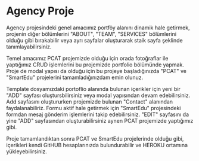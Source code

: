 # Agency Proje

 Agency projesindeki genel amacımız portföy alanını dinamik hale getirmek, projenin diğer bölümlerini "ABOUT",
"TEAM", "SERVICES" bölümlerini olduğu gibi bırakabilir veya ayrı sayfalar oluşturarak staik sayfa şeklinde tanımlayabilirsiniz.

Temel amacımız PCAT projemizde olduğu için orada fotoğraflar ile yaptığımız CRUD işlemlerini bu projemizde portfolio bölümünde yapmak.
Proje de modal yapısı da olduğu için bu projeye başladığınızda "PCAT" ve "SmartEdu" projelerini tamamladığınızdam emin olunuz.

Template dosyamızdaki portoflio alanında bulunan içerikler için yeni bir "ADD" sayfası oluştursbilirsiniz veya modal yapısından devam edebilirsiniz.
Add sayfasını oluştururken projemizde bulunan "Contact" alanından faydalanabiliriz.
Formu aktif hale getirmek için "SmartEdu" projesindeki formdan mesaj gönderim işlemlerini takip edebilirsiniz.
"EDIT" sayfasını da yine "ADD" sayfasından oluşturabilirsiniz aynen PCAT projemizde yaptığımız gibi.

Proje tamamlandıktan sonra PCAT ve SmartEdu projelerinde olduğu gibi, içerikleri kendi GitHUB hesaplarınızda 
bulundurabilir ve HEROKU ortamına yükleyebilirsiniz.
